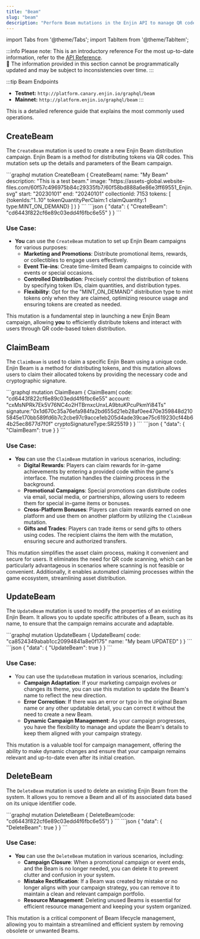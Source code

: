 ```yaml
---
title: "Beam"
slug: "beam"
description: "Perform Beam mutations in the Enjin API to manage QR code activations, enabling blockchain asset distribution via QR code scans."
---
```


import Tabs from '@theme/Tabs';
import TabItem from '@theme/TabItem';

:::info Please note: This is an introductory reference
For the most up-to-date information, refer to the [API Reference](/03-api-reference/03-api-reference.md).\
🚧 The information provided in this section cannot be programmatically updated and may be subject to inconsistencies over time.
:::

:::tip Beam Endpoints
- **Testnet:** `http://platform.canary.enjin.io/graphql/beam`
- **Mainnet:** `http://platform.enjin.io/graphql/beam`
:::

This is a detailed reference guide that explains the most commonly used operations. 

## CreateBeam

The `CreateBeam` mutation is used to create a new Enjin Beam distribution campaign. Enjin Beam is a method for distributing tokens via QR codes. This mutation sets up the details and parameters of the Beam campaign.

<Tabs>
  <TabItem value="graphql" label="GraphQL">
```graphql
mutation CreateBeam {
  CreateBeam(
    name: "My Beam"
    description: "This is a test beam."
    image: "https://assets-global.website-files.com/60f57c496975b84c29335fb7/60f58bd888a6e86e3ff69551_Enjin.svg"
    start: "20230101"
    end: "20240101"
    collectionId: 7153
    tokens: [
      {tokenIds:"1..10" tokenQuantityPerClaim:1 claimQuantity:1 type:MINT_ON_DEMAND}
    ]
  )
}
```
  </TabItem>
  <TabItem value="response" label="Response">
```json
{
  "data": {
    "CreateBeam": "cd6443f822cf6e89c03edd4f6fbc6e55"
  }
}
```
  </TabItem>
</Tabs>

### Use Case:

- **You** can use the `CreateBeam` mutation to set up Enjin Beam campaigns for various purposes:
  - **Marketing and Promotions**: Distribute promotional items, rewards, or collectibles to engage users effectively.
  - **Event Tie-ins**: Create time-limited Beam campaigns to coincide with events or special occasions.
  - **Controlled Distribution**: Precisely control the distribution of tokens by specifying token IDs, claim quantities, and distribution types.
  - **Flexibility**: Opt for the "MINT_ON_DEMAND" distribution type to mint tokens only when they are claimed, optimizing resource usage and ensuring tokens are created as needed.

This mutation is a fundamental step in launching a new Enjin Beam campaign, allowing **you** to efficiently distribute tokens and interact with users through QR code-based token distribution.

## ClaimBeam

The `ClaimBeam` is used to claim a specific Enjin Beam using a unique code. Enjin Beam is a method for distributing tokens, and this mutation allows users to claim their allocated tokens by providing the necessary code and cryptographic signature.

<Tabs>
  <TabItem value="graphql" label="GraphQL">
```graphql
mutation ClaimBeam {
  ClaimBeam(
    code: "cd6443f822cf6e89c03edd4f6fbc6e55"
    account: "cxMsNPRk7Ek5V76NC4o2HTBrnxcUnxLA9btuKPcuPkmYi84Ts"    
    signature:"0x1d670c35a76efa984fa2bd655d21eb28af0ee470e359848d2105845e170bb589fd6b7c2cbe97c9acce1eb205d4ade39cae75c619230cf44b64b25ec8677d7f0f"
    cryptoSignatureType:SR25519
  )
}
```
  </TabItem>
  <TabItem value="response" label="Response">
```json
{
  "data": {
    "ClaimBeam": true
  }
}
```
  </TabItem>
</Tabs>

### Use Case:

- **You** can use the `ClaimBeam` mutation in various scenarios, including:
  - **Digital Rewards**: Players can claim rewards for in-game achievements by entering a provided code within the game's interface. The mutation handles the claiming process in the background.
  - **Promotional Campaigns**: Special promotions can distribute codes via email, social media, or partnerships, allowing users to redeem them for special in-game items or bonuses.
  - **Cross-Platform Bonuses**: Players can claim rewards earned on one platform and use them on another platform by utilizing the `ClaimBeam` mutation.
  - **Gifts and Trades**: Players can trade items or send gifts to others using codes. The recipient claims the item with the mutation, ensuring secure and authorized transfers.

This mutation simplifies the asset claim process, making it convenient and secure for users. It eliminates the need for QR code scanning, which can be particularly advantageous in scenarios where scanning is not feasible or convenient. Additionally, it enables automated claiming processes within the game ecosystem, streamlining asset distribution.

## UpdateBeam

The `UpdateBeam` mutation is used to modify the properties of an existing Enjin Beam. It allows you to update specific attributes of a Beam, such as its name, to ensure that the campaign remains accurate and adaptable.

<Tabs>
  <TabItem value="graphql" label="GraphQL">
```graphql
mutation UpdateBeam {
  UpdateBeam(
    code: "ca8524349abab1cc20994841a8e0f175"
    name: "My beam UPDATED"
  )
}
```
  </TabItem>
  <TabItem value="response" label="Response">
```json
{
  "data": {
    "UpdateBeam": true
  }
}
```
  </TabItem>
</Tabs>

### Use Case:

- You can use the `UpdateBeam` mutation in various scenarios, including:
  - **Campaign Adaptation**: If your marketing campaign evolves or changes its theme, you can use this mutation to update the Beam's name to reflect the new direction.
  - **Error Correction**: If there was an error or typo in the original Beam name or any other updatable detail, you can correct it without the need to create a new Beam.
  - **Dynamic Campaign Management**: As your campaign progresses, you have the flexibility to manage and update the Beam's details to keep them aligned with your campaign strategy.

This mutation is a valuable tool for campaign management, offering the ability to make dynamic changes and ensure that your campaign remains relevant and up-to-date even after its initial creation.

## DeleteBeam

The `DeleteBeam` mutation is used to delete an existing Enjin Beam from the system. It allows you to remove a Beam and all of its associated data based on its unique identifier code.

<Tabs>
  <TabItem value="graphql" label="GraphQL">
```graphql
mutation DeleteBeam {
  DeleteBeam(code: "cd6443f822cf6e89c03edd4f6fbc6e55")
}
```
  </TabItem>
  <TabItem value="response" label="Response">
```json
{
  "data": {
    "DeleteBeam": true
  }
}
```
  </TabItem>
</Tabs>

### Use Case:

- **You** can use the `DeleteBeam` mutation in various scenarios, including:
  - **Campaign Closure**: When a promotional campaign or event ends, and the Beam is no longer needed, you can delete it to prevent clutter and confusion in your system.
  - **Mistake Rectification**: If a Beam was created by mistake or no longer aligns with your campaign strategy, you can remove it to maintain a clean and relevant campaign portfolio.
  - **Resource Management**: Deleting unused Beams is essential for efficient resource management and keeping your system organized.

This mutation is a critical component of Beam lifecycle management, allowing you to maintain a streamlined and efficient system by removing obsolete or unwanted Beams.
